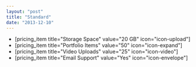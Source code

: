```yaml
---
layout: "post"
title: "Standard"
date: "2013-12-10"
---
```


*   [pricing_item title="Storage Space" value="20 GB" icon="icon-upload"]
*   [pricing_item title="Portfolio Items" value="50" icon="icon-expand"]
*   [pricing_item title="Video Uploads" value="25" icon="icon-video"]
*   [pricing_item title="Email Support" value="Yes" icon="icon-envelope"]